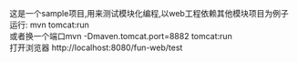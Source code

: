 这是一个sample项目,用来测试模块化编程,以web工程依赖其他模块项目为例子
运行:
mvn tomcat:run      
或者换一个端口mvn -Dmaven.tomcat.port=8882 tomcat:run      
打开浏览器
http://localhost:8080/fun-web/test

